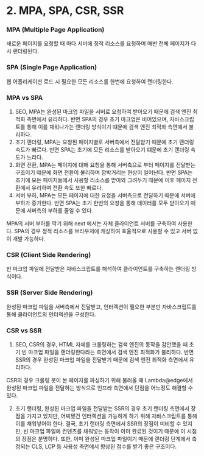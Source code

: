 # 2. MPA, SPA, CSR, SSR

### MPA (Multiple Page Application)

새로운 페이지를 요청할 때 마다 서버에 정적 리소스를 요청하며 매번 전체 페이지가 다시 랜더링된다.

### SPA (Single Page Application)

웹 어플리케이션 로드 시 필요한 모든 리소스를 한번에 요청하여 랜더링한다.

### MPA vs SPA

1. SEO, MPA는 완성된 마크업 파일을 서버로 요청하여 받아오기 때문에 검색 엔진 최적화 측면에서 유리하다. 반면 SPA의 경우 초기 마크업은 비어있으며, 자바스크립트를 통해 이를 채워나가는 랜더링 방식이기 떄문에 검색 엔진 최적화 측면에서 불리하다.
2. 초기 랜더링, MPA는 요청된 페이지별로 서버측에서 전달받기 때문에 초기 랜더링 속도가 빠르다. 반면 SPA는 초기에 모든 리소스를 받아오기 떄문에 초기 랜더링 속도가 느리다.
3. 화면 전환, MPA는 페이지에 대해 요청을 통해 서버측으로 부터 페이지를 전달받는 구조이기 떄문에 화면 전환이 불리하며 깜박거리는 현상이 일어난다. 반면 SPA는 초기에 모든 페이지들에서 사용할 리소스를 받아와 그려두기 때문에 이후 페이지 전환에서 유리하며 전환 속도 또한 빠르다.
4. 서버 부하, MPA는 모든 페이지에 대한 요청을 서버측으로 전달하기 때문에 서버에 부하가 증가한다. 반면 SPA는 초기 한번의 요청을 통해 데이터를 모두 받아오기 때문에 서버측의 부하를 줄일 수 있다.

MPA의 서버 부하를 막기 위해 next 에서는 자체 클라이언트 서버를 구축하여 사용한다. SPA의 경우 정적 리소스를 브라우저에 캐싱하여 효율적으로 사용할 수 있고 서버 없이 개발 가능하다.

### CSR (Client Side Rendering)

빈 마크업 파일에 전달받은 자바스크립트를 해석하여 클라이언트를 구축하는 랜더링 방식이다.

### SSR (Server Side Rendering)

완성된 마크업 파일을 서버측에서 전달받고, 인터렉션이 필요한 부분만 자바스크립트를 통해 클라이언트의 인터렉션을 구성한다.

### CSR vs SSR

1. SEO, CSR의 경우, HTML 자체를 크롤링하는 검색 엔진의 동작을 감안했을 때 초기 빈 마크업 파일을 랜더링한다라는 측면에서 검색 엔진 최적화가 불리하다. 반면 SSR의 경우 완성된 마크업 파일을 전달받기 때문에 검색 엔진 최적화 측면에서 유리하다.

CSR의 경우 크롤링 봇이 본 페이지를 파싱하기 위해 불러올 때 Lambda@edge에서 완성된 마크업 파일을 전달하는 방식으로 인프라 측면에서 단점을 어느정도 해결할 수 있다.

2. 초기 랜더링, 완성된 마크업 파일을 전달받는 SSR의 경우 초기 랜더링 측면에서 장점을 가지고 있지만, 어찌됐건 인터렉션을 가능하게 하기 위해 자바스크립트를 통해 이를 채워넣어야 한다. 결국, 초기 랜더링 측면에서 SSR의 장점이 미비할 수 있지만, 빈 마크업 파일에 컨텐츠를 채워넣는 동작이 이미 완료된 것이기 때문에 이 시점의 장점은 분명하다. 또한, 이미 완성된 마크업 파일이기 때문에 랜더링 단계에서 측정되는 CLS, LCP 등 사용성 측면에서 향상된 점수를 받기 좋은 구조이다.
